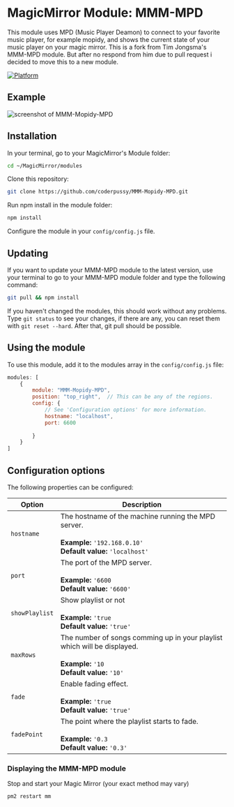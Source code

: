 # MagicMirror Module: MMM-MPD

This module uses MPD (Music Player Deamon) to connect to your favorite music player, for example mopidy, 
and shows the current state of your music player on your magic mirror.
This is a fork from Tim Jongsma's MMM-MPD module. But after no respond from him due to pull request i decided to move this to a new module.

[![Platform](https://img.shields.io/badge/platform-MagicMirror-informational)](https://MagicMirror.builders)

## Example

![screenshot of MMM-Mopidy-MPD](https://user-images.githubusercontent.com/55058372/96780350-f34c3700-13ec-11eb-8c2d-536098016fef.jpg)

## Installation

In your terminal, go to your MagicMirror's Module folder:

````bash
cd ~/MagicMirror/modules
````

Clone this repository:

````bash
git clone https://github.com/coderpussy/MMM-Mopidy-MPD.git
````

Run npm install in the module folder:

````bash
npm install
````

Configure the module in your `config/config.js` file.

## Updating

If you want to update your MMM-MPD module to the latest version, use your terminal to go to your MMM-MPD module folder and type the following command:

````bash
git pull && npm install
````

If you haven't changed the modules, this should work without any problems.
Type `git status` to see your changes, if there are any, you can reset them with `git reset --hard`. After that, git pull should be possible.

## Using the module

To use this module, add it to the modules array in the `config/config.js` file:
````javascript
modules: [
	{
		module: "MMM-Mopidy-MPD",
		position: "top_right",	// This can be any of the regions.
		config: {
			// See 'Configuration options' for more information.
			hostname: "localhost",
			port: 6600
			
		}
	}
]
````

## Configuration options

The following properties can be configured:

| Option | Description
| ------ | -----------
| `hostname` | The hostname of the machine running the MPD server. <br><br> **Example:** `'192.168.0.10'` <br> **Default value:** `'localhost'`
| `port` | The port of the MPD server. <br><br> **Example:** `'6600` <br> **Default value:** `'6600'`
| `showPlaylist` | Show playlist or not <br><br> **Example:** `'true` <br> **Default value:** `'true'`
| `maxRows` | The number of songs comming up in your playlist which will be displayed. <br><br> **Example:** `'10` <br> **Default value:** `'10'`
| `fade` | Enable fading effect. <br><br> **Example:** `'true` <br> **Default value:** `'true'`
| `fadePoint` | The point where the playlist starts to fade. <br><br> **Example:** `'0.3` <br> **Default value:** `'0.3'`

### Displaying the MMM-MPD module

Stop and start your Magic Mirror (your exact method may vary)

````bash
pm2 restart mm
````